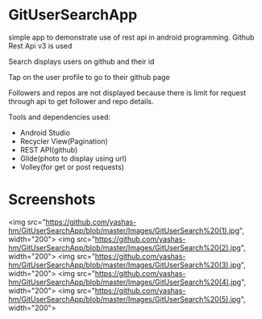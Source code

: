 # GitUserSearchApp
simple app to demonstrate use of rest api in android programming.
Github Rest Api v3 is used

Search displays users on github and their id

Tap on the user profile to go to their github page

Followers and repos are not displayed because there is limit for request through api to get follower and repo details.

Tools and dependencies used:
* Android Studio
* Recycler View(Pagination)
* REST API(github)
* Glide(photo to display using url)
* Volley(for get or post requests)

# Screenshots
<img src="https://github.com/yashas-hm/GitUserSearchApp/blob/master/Images/GitUserSearch%20(1).jpg", width="200">
<img src="https://github.com/yashas-hm/GitUserSearchApp/blob/master/Images/GitUserSearch%20(2).jpg", width="200">
<img src="https://github.com/yashas-hm/GitUserSearchApp/blob/master/Images/GitUserSearch%20(3).jpg", width="200">
<img src="https://github.com/yashas-hm/GitUserSearchApp/blob/master/Images/GitUserSearch%20(4).jpg", width="200">
<img src="https://github.com/yashas-hm/GitUserSearchApp/blob/master/Images/GitUserSearch%20(5).jpg", width="200">
